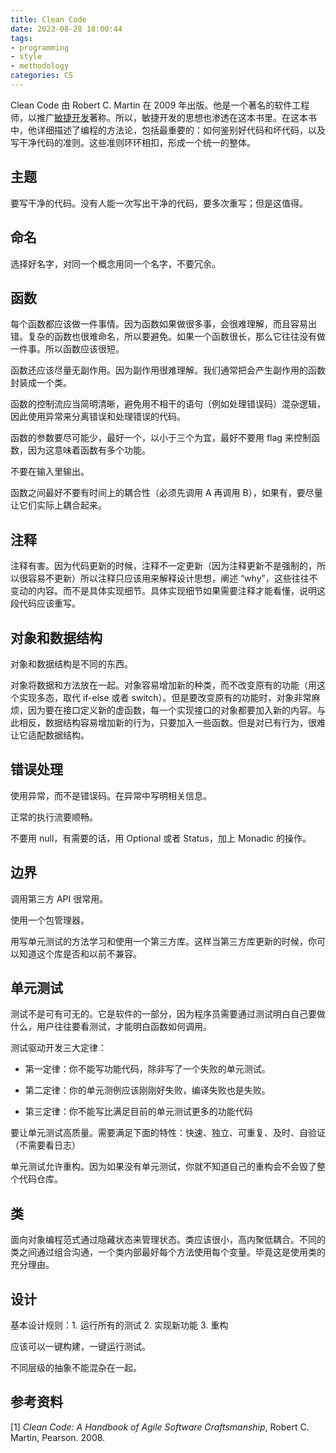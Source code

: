 ```yaml
---
title: Clean Code
date: 2023-08-28 18:00:44
tags:
- programming
- style
- methodology
categories: CS
---
```


Clean Code 由 Robert C. Martin 在 2009 年出版。他是一个著名的软件工程师，以推广[敏捷开发](https://agilemanifesto.org)著称。所以，敏捷开发的思想也渗透在这本书里。在这本书中，他详细描述了编程的方法论，包括最重要的：如何鉴别好代码和坏代码，以及写干净代码的准则。这些准则环环相扣，形成一个统一的整体。

## 主题

要写干净的代码。没有人能一次写出干净的代码，要多次重写；但是这值得。

## 命名

选择好名字，对同一个概念用同一个名字，不要冗余。

## 函数

每个函数都应该做一件事情。因为函数如果做很多事，会很难理解，而且容易出错。复杂的函数也很难命名，所以要避免。如果一个函数很长，那么它往往没有做一件事。所以函数应该很短。

函数还应该尽量无副作用。因为副作用很难理解。我们通常把会产生副作用的函数封装成一个类。

函数的控制流应当简明清晰，避免用不相干的语句（例如处理错误码）混杂逻辑，因此使用异常来分离错误和处理错误的代码。

函数的参数要尽可能少，最好一个，以小于三个为宜，最好不要用 flag 来控制函数，因为这意味着函数有多个功能。

不要在输入里输出。

函数之间最好不要有时间上的耦合性（必须先调用 A 再调用 B），如果有，要尽量让它们实际上耦合起来。

## 注释

注释有害。因为代码更新的时候，注释不一定更新（因为注释更新不是强制的，所以很容易不更新）所以注释只应该用来解释设计思想，阐述 “why”，这些往往不变动的内容。而不是具体实现细节。具体实现细节如果需要注释才能看懂，说明这段代码应该重写。

## 对象和数据结构

对象和数据结构是不同的东西。

对象将数据和方法放在一起。对象容易增加新的种类，而不改变原有的功能（用这个实现多态，取代 if-else 或者 switch）。但是要改变原有的功能时，对象非常麻烦，因为要在接口定义新的虚函数，每一个实现接口的对象都要加入新的内容。与此相反，数据结构容易增加新的行为，只要加入一些函数。但是对已有行为，很难让它适配数据结构。

## 错误处理

使用异常，而不是错误码。在异常中写明相关信息。

正常的执行流要顺畅。

不要用 null，有需要的话，用 Optional 或者 Status，加上 Monadic 的操作。

## 边界

调用第三方 API 很常用。

使用一个包管理器。

用写单元测试的方法学习和使用一个第三方库。这样当第三方库更新的时候，你可以知道这个库是否和以前不兼容。

## 单元测试

测试不是可有可无的。它是软件的一部分，因为程序员需要通过测试明白自己要做什么，用户往往要看测试，才能明白函数如何调用。

测试驱动开发三大定律：

- 第一定律：你不能写功能代码，除非写了一个失败的单元测试。

- 第二定律：你的单元测例应该刚刚好失败，编译失败也是失败。

- 第三定律：你不能写比满足目前的单元测试更多的功能代码

要让单元测试高质量。需要满足下面的特性：快速、独立、可重复、及时、自验证（不需要看日志）

单元测试允许重构。因为如果没有单元测试，你就不知道自己的重构会不会毁了整个代码仓库。

## 类

面向对象编程范式通过隐藏状态来管理状态。类应该很小，高内聚低耦合。不同的类之间通过组合沟通，一个类内部最好每个方法使用每个变量。毕竟这是使用类的充分理由。

## 设计

基本设计规则：1. 运行所有的测试 2. 实现新功能 3. 重构

应该可以一键构建，一键运行测试。

不同层级的抽象不能混杂在一起。

## 参考资料

[1] *Clean Code: A Handbook of Agile Software Craftsmanship*, Robert C. Martin, Pearson. 2008.
